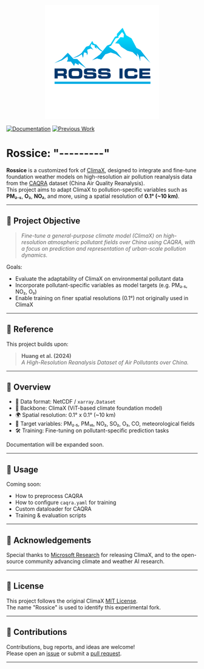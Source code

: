 <p align="center">
  <img src="logo.png" width="300px">
</p>

[![Documentation](https://img.shields.io/badge/docs-in%20progress-yellow)](#)
[![Previous Work](https://img.shields.io/badge/arXiv-2502.11941-blue)](https://arxiv.org/abs/2502.11941)

# Rossice: "---------"

**Rossice** is a customized fork of [ClimaX](https://arxiv.org/abs/2301.10343), designed to integrate and fine-tune foundation weather models on high-resolution air pollution reanalysis data from the [CAQRA](https://www.scidb.cn/en/detail?dataSetId=696756084735475712) dataset (China Air Quality Reanalysis).  
This project aims to adapt ClimaX to pollution-specific variables such as **PM₂.₅**, **O₃**, **NO₂**, and more, using a spatial resolution of **0.1° (~10 km)**.

---

## 🎯 Project Objective

> *Fine-tune a general-purpose climate model (ClimaX) on high-resolution atmospheric pollutant fields over China using CAQRA, with a focus on prediction and representation of urban-scale pollution dynamics.*

Goals:
- Evaluate the adaptability of ClimaX on environmental pollutant data
- Incorporate pollutant-specific variables as model targets (e.g. PM₂.₅, NO₂, O₃)
- Enable training on finer spatial resolutions (0.1°) not originally used in ClimaX

---

## 📝 Reference

This project builds upon:

> **Huang et al. (2024)**  
> *A High-Resolution Reanalysis Dataset of Air Pollutants over China.*  

---

## 📖 Overview

- 📂 Data format: NetCDF / `xarray.Dataset`
- 🧠 Backbone: ClimaX (ViT-based climate foundation model)
- 🌍 Spatial resolution: 0.1° x 0.1° (~10 km)
- 🧪 Target variables: PM₂.₅, PM₁₀, NO₂, SO₂, O₃, CO, meteorological fields
- 🛠️ Training: Fine-tuning on pollutant-specific prediction tasks

Documentation will be expanded soon.

---

## 🚀 Usage

Coming soon:
- How to preprocess CAQRA
- How to configure `caqra.yaml` for training
- Custom dataloader for CAQRA
- Training & evaluation scripts

---

## 🙏 Acknowledgements

Special thanks to [Microsoft Research](https://github.com/microsoft/ClimaX) for releasing ClimaX, and to the open-source community advancing climate and weather AI research.

---

## 📄 License

This project follows the original ClimaX [MIT License](https://github.com/microsoft/ClimaX/blob/main/LICENSE).  
The name "Rossice" is used to identify this experimental fork.

---

## 💬 Contributions

Contributions, bug reports, and ideas are welcome!  
Please open an [issue](https://github.com/AmmarKheder/rossice/issues) or submit a [pull request](https://github.com/AmmarKheder/rossice/pulls).

---
